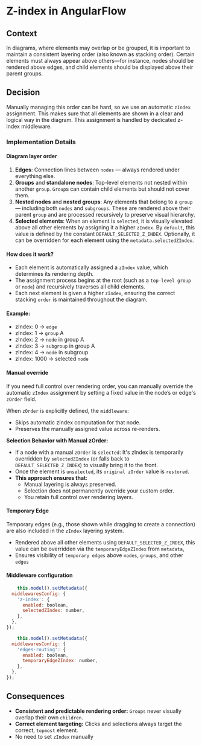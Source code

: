 # Z-index in AngularFlow

## Context

In diagrams, where elements may overlap or be grouped, it is important to maintain a consistent layering
order (also known as stacking order). Certain elements must always appear above others—for instance, nodes should be
rendered above edges, and child elements should be displayed above their parent groups.

## Decision

Manually managing this order can be hard, so we use an automatic `zIndex` assignment. This makes sure that all elements
are shown in a clear and logical way in the diagram. This assignment is handled by dedicated z-index middleware.

### Implementation Details

#### Diagram layer order

1. **Edges**: Connection lines between `nodes` — always rendered under everything else.
2. **Groups** and **standalone nodes**: Top-level elements not nested within another `group`. `Group`s can contain child
   elements but should not cover them.
3. **Nested nodes** and **nested groups**: Any elements that belong to a `group` — including both `nodes` and
   `subgroups`. These are rendered above their parent `group` and are processed recursively to preserve visual
   hierarchy.
4. **Selected elements**: When an element is `selected`, it is visually elevated above all other elements by assigning
   it a higher `zIndex`. By `default`, this value is defined by the constant `DEFAULT_SELECTED_Z_INDEX`. Optionally, it
   can be overridden for each element using the `metadata.selectedZIndex`.

#### How does it work?

- Each element is automatically assigned a `zIndex` value, which determines its rendering depth.
- The assignment process begins at the root (such as a `top-level group` or `node`) and recursively traverses all child
  elements.
- Each next element is given a higher `zIndex`, ensuring the correct stacking `order` is maintained throughout the
  diagram.

#### Example:

- zIndex: 0 → `edge`
- zIndex: 1 → `group` A
- zIndex: 2 → `node` in group A
- zIndex: 3 → `subgroup` in group A
- zIndex: 4 → `node` in subgroup
- zIndex: 1000 -> selected `node`

#### Manual override

If you need full control over rendering order, you can manually override the automatic `zIndex` assignment by setting a
fixed value in the node’s or edge's `zOrder` field.

When `zOrder` is explicitly defined, the `middleware`:

- Skips automatic zIndex computation for that node.
- Preserves the manually assigned value across re-renders.

**Selection Behavior with Manual zOrder:**

- If a node with a manual `zOrder` is `selected`: It's zIndex is temporarily overridden by `selectedZIndex` (or
  falls back to `DEFAULT_SELECTED_Z_INDEX`) to visually bring it to the front.
- Once the element is `unselected`, its `original zOrder` value is `restored`.
- **This approach ensures that**:
    - Manual layering is always preserved.
    - Selection does not permanently override your custom order.
    - You retain full control over rendering layers.

#### Temporary Edge

Temporary edges (e.g., those shown while dragging to create a connection) are also included in the `zIndex` layering
system.

- Rendered above all other elements using `DEFAULT_SELECTED_Z_INDEX`, this value can be overridden via the
  `temporaryEdgeZIndex` from `metadata`,
- Ensures visibility of `temporary edges` above `nodes`, `groups`, and other `edges`

#### Middleware configuration

```javascript
    this.model().setMetadata({
  middlewaresConfig: {
    'z-index': {
      enabled: boolean,
      selectedZIndex: number,
    },
  },
});
```

```javascript
    this.model().setMetadata({
  middlewaresConfig: {
    'edges-routing': {
      enabled: boolean,
      temporaryEdgeZIndex: number,
    },
  },
});
```

## Consequences

- **Consistent and predictable rendering order:** `Groups` never visually overlap their own `children`.
- **Correct element targeting:** Clicks and selections always target the correct, `topmost` element.
- No need to set `zIndex` manually
